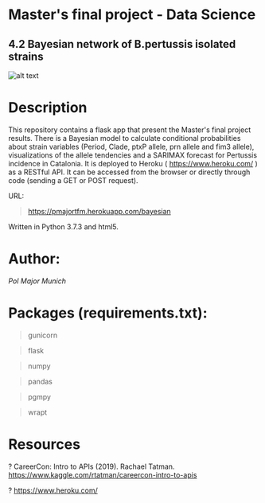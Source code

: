 # Master's final project - Data Science

## 4.2 Bayesian network of B.pertussis isolated strains
![alt text](https://github.com/polmajor/bayesian_api_tfm/blob/master/pertussis.jpg)

# Description
This repository contains a flask app that present the Master's final project results. There is a Bayesian model to calculate conditional probabilities about strain variables (Period, Clade, ptxP allele, prn allele and fim3 allele), visualizations of the allele tendencies and a SARIMAX forecast for Pertussis incidence in Catalonia. It is deployed to Heroku ( https://www.heroku.com/ ) as a RESTful API. It can be accessed from the browser or directly through code (sending a GET or POST request).

URL:
> https://pmajortfm.herokuapp.com/bayesian

Written in Python 3.7.3 and html5.

# Author:
*Pol Major Munich*

# Packages (requirements.txt):

> gunicorn

> flask

> numpy

> pandas

> pgmpy

> wrapt



# Resources

? CareerCon: Intro to APIs (2019). Rachael Tatman. https://www.kaggle.com/rtatman/careercon-intro-to-apis

? https://www.heroku.com/
